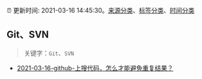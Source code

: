 :alarm_clock: 更新时间: 2021-03-16 14:45:30。[来源分类](../README.md)、[标签分类](../TAGS.md)、[时间分类](../TIMELINE.md)

## Git、SVN


> 关键字：`Git`、`SVN`



- [2021-03-16-github-上搜代码，怎么才能避免重复结果？](https://www.v2ex.com/t/762258) 